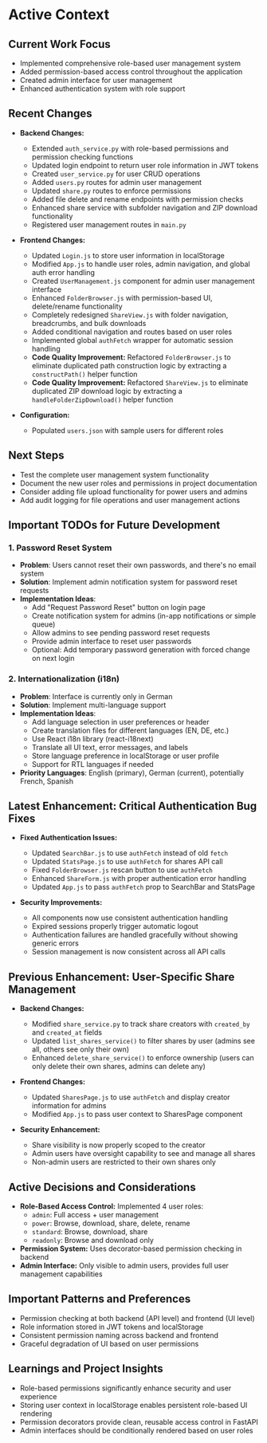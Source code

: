 # Active Context

## Current Work Focus
- Implemented comprehensive role-based user management system
- Added permission-based access control throughout the application
- Created admin interface for user management
- Enhanced authentication system with role support

## Recent Changes
- **Backend Changes:**
  - Extended `auth_service.py` with role-based permissions and permission checking functions
  - Updated login endpoint to return user role information in JWT tokens
  - Created `user_service.py` for user CRUD operations
  - Added `users.py` routes for admin user management
  - Updated `share.py` routes to enforce permissions
  - Added file delete and rename endpoints with permission checks
  - Enhanced share service with subfolder navigation and ZIP download functionality
  - Registered user management routes in `main.py`

- **Frontend Changes:**
  - Updated `Login.js` to store user information in localStorage
  - Modified `App.js` to handle user roles, admin navigation, and global auth error handling
  - Created `UserManagement.js` component for admin user management interface
  - Enhanced `FolderBrowser.js` with permission-based UI, delete/rename functionality
  - Completely redesigned `ShareView.js` with folder navigation, breadcrumbs, and bulk downloads
  - Added conditional navigation and routes based on user roles
  - Implemented global `authFetch` wrapper for automatic session handling
  - **Code Quality Improvement:** Refactored `FolderBrowser.js` to eliminate duplicated path construction logic by extracting a `constructPath()` helper function
  - **Code Quality Improvement:** Refactored `ShareView.js` to eliminate duplicated ZIP download logic by extracting a `handleFolderZipDownload()` helper function

- **Configuration:**
  - Populated `users.json` with sample users for different roles

## Next Steps
- Test the complete user management system functionality
- Document the new user roles and permissions in project documentation
- Consider adding file upload functionality for power users and admins
- Add audit logging for file operations and user management actions

## Important TODOs for Future Development

### 1. Password Reset System
- **Problem**: Users cannot reset their own passwords, and there's no email system
- **Solution**: Implement admin notification system for password reset requests
- **Implementation Ideas**:
  - Add "Request Password Reset" button on login page
  - Create notification system for admins (in-app notifications or simple queue)
  - Allow admins to see pending password reset requests
  - Provide admin interface to reset user passwords
  - Optional: Add temporary password generation with forced change on next login

### 2. Internationalization (i18n)
- **Problem**: Interface is currently only in German
- **Solution**: Implement multi-language support
- **Implementation Ideas**:
  - Add language selection in user preferences or header
  - Create translation files for different languages (EN, DE, etc.)
  - Use React i18n library (react-i18next)
  - Translate all UI text, error messages, and labels
  - Store language preference in localStorage or user profile
  - Support for RTL languages if needed
- **Priority Languages**: English (primary), German (current), potentially French, Spanish

## Latest Enhancement: Critical Authentication Bug Fixes
- **Fixed Authentication Issues:**
  - Updated `SearchBar.js` to use `authFetch` instead of old `fetch`
  - Updated `StatsPage.js` to use `authFetch` for shares API call
  - Fixed `FolderBrowser.js` rescan button to use `authFetch`
  - Enhanced `ShareForm.js` with proper authentication error handling
  - Updated `App.js` to pass `authFetch` prop to SearchBar and StatsPage

- **Security Improvements:**
  - All components now use consistent authentication handling
  - Expired sessions properly trigger automatic logout
  - Authentication failures are handled gracefully without showing generic errors
  - Session management is now consistent across all API calls

## Previous Enhancement: User-Specific Share Management
- **Backend Changes:**
  - Modified `share_service.py` to track share creators with `created_by` and `created_at` fields
  - Updated `list_shares_service()` to filter shares by user (admins see all, others see only their own)
  - Enhanced `delete_share_service()` to enforce ownership (users can only delete their own shares, admins can delete any)
  
- **Frontend Changes:**
  - Updated `SharesPage.js` to use `authFetch` and display creator information for admins
  - Modified `App.js` to pass user context to SharesPage component
  
- **Security Enhancement:**
  - Share visibility is now properly scoped to the creator
  - Admin users have oversight capability to see and manage all shares
  - Non-admin users are restricted to their own shares only

## Active Decisions and Considerations
- **Role-Based Access Control:** Implemented 4 user roles:
  - `admin`: Full access + user management
  - `power`: Browse, download, share, delete, rename
  - `standard`: Browse, download, share
  - `readonly`: Browse and download only
- **Permission System:** Uses decorator-based permission checking in backend
- **Admin Interface:** Only visible to admin users, provides full user management capabilities

## Important Patterns and Preferences
- Permission checking at both backend (API level) and frontend (UI level)
- Role information stored in JWT tokens and localStorage
- Consistent permission naming across backend and frontend
- Graceful degradation of UI based on user permissions

## Learnings and Project Insights
- Role-based permissions significantly enhance security and user experience
- Storing user context in localStorage enables persistent role-based UI rendering
- Permission decorators provide clean, reusable access control in FastAPI
- Admin interfaces should be conditionally rendered based on user roles
